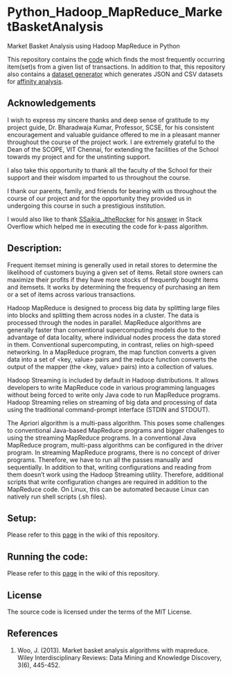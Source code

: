 # Python_Hadoop_MapReduce_MarketBasketAnalysis
Market Basket Analysis using Hadoop MapReduce in Python

This repository contains the [code](https://github.com/BurraAbhishek/Python_Hadoop_MapReduce_MarketBasketAnalysis/tree/main/src) which finds the most frequently occurring item(set)s from a given list of transactions. In addition to that, this repository also contains a [dataset generator](https://github.com/BurraAbhishek/Python_Hadoop_MapReduce_MarketBasketAnalysis/tree/main/dataset_generator) which generates JSON and CSV datasets for [affinity analysis](https://en.wikipedia.org/wiki/Affinity_analysis).

## Acknowledgements
I wish to express my sincere thanks and deep sense of gratitude to my project guide, Dr. Bharadwaja Kumar, Professor, SCSE, for his consistent encouragement and valuable guidance offered to me in a pleasant manner throughout the course of the project work. I are extremely grateful to the Dean of the SCOPE, VIT Chennai, for extending the facilities of the School towards my project and for the unstinting support. 

I also take this opportunity to thank all the faculty of the School for their support and their wisdom imparted to us throughout the course. 

I thank our parents, family, and friends for bearing with us throughout the course of our project and for the opportunity they provided us in undergoing this course in such a prestigious institution. 

I would also like to thank [SSaikia_JtheRocker](https://stackoverflow.com/users/633970/ssaikia_jtherocker) for his [answer](https://stackoverflow.com/a/18562328)
 in Stack Overflow which helped me in executing the code for k-pass algorithm.

## Description:
Frequent itemset mining is generally used in retail stores to determine the likelihood of customers buying a given set of items. Retail store owners can maximize their profits if they have more stocks of frequently bought items and itemsets. It works by determining the frequency of purchasing an item or a set of items across various transactions.

Hadoop MapReduce is designed to process big data by splitting large files into blocks and splitting them across nodes in a cluster. The data is processed through the nodes in parallel. MapReduce algorithms are generally faster than conventional supercomputing models due to the advantage of data locality, where individual nodes process the data stored in them. Conventional supercomputing, in contrast, relies on high-speed networking. In a MapReduce program, the map function converts a given data into a set of <key, value> pairs and the reduce function converts the output of the mapper (the <key, value> pairs) into a collection of values.

Hadoop Streaming is included by default in Hadoop distributions. It allows developers to write MapReduce code in various programming languages without being forced to write only Java code to run MapReduce programs. Hadoop Streaming relies on streaming of big data and processing of data using the traditional command-prompt interface (STDIN and STDOUT).

The Apriori algorithm is a multi-pass algorithm. This poses some challenges to conventional Java-based MapReduce programs and bigger challenges to using the streaming MapReduce programs. In a conventional Java MapReduce program, multi-pass algorithms can be configured in the driver program. In streaming MapReduce programs, there is no concept of driver programs. Therefore, we have to run all the passes manually and sequentially. In addition to that, writing configurations and reading from them doesn’t work using the Hadoop Streaming utility. Therefore, additional scripts that write configuration changes are required in addition to the MapReduce code. On Linux, this can be automated because Linux can natively run shell scripts (.sh files). 


## Setup:
Please refer to this [page](https://github.com/BurraAbhishek/Python_Hadoop_MapReduce_MarketBasketAnalysis/wiki/Hadoop-Development-Onboarding-(Linux,-Single-Cluster)) in the wiki of this repository.

## Running the code:
Please refer to this [page](https://github.com/BurraAbhishek/Python_Hadoop_MapReduce_MarketBasketAnalysis/wiki/Experiments:-Running-the-MapReduce-code-(Linux)) in the wiki of this repository.

## License

The source code is licensed under the terms of the MIT License.

## References
1. Woo, J. (2013). Market basket analysis algorithms with mapreduce. Wiley Interdisciplinary Reviews: Data Mining and Knowledge Discovery, 3(6), 445-452.
